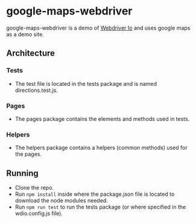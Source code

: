 # google-maps-webdriver
google-maps-webdriver is a demo of [Webdriver Io](https://webdriver.io/) and uses google maps as a demo site. 


## Architecture

### Tests
- The test file is located in the tests package and is named directions.test.js.

### Pages 
- The pages package contains the elements and methods used in tests. 

### Helpers 
- The helpers package contains a helpers (common methods) used for the pages. 

## Running 
- Clone the repo. 
- Run `npm install` inside where the package.json file is located to download the node modules needed. 
- Run `npm run test` to run the tests package (or where specified in the wdio.config.js file).

